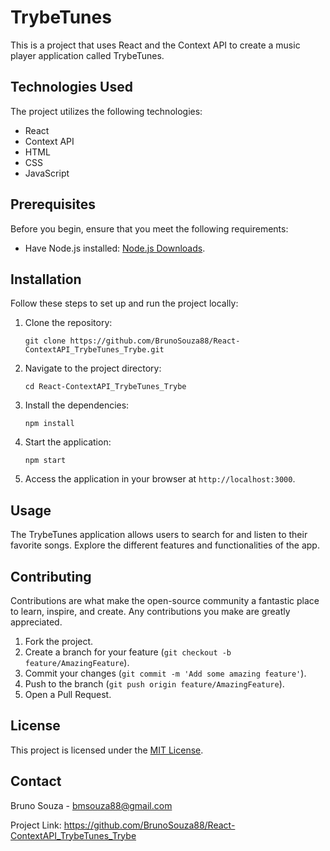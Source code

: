 <h1>TrybeTunes</h1>

<p>This is a project that uses React and the Context API to create a music player application called TrybeTunes.</p>

<h2>Technologies Used</h2>

<p>The project utilizes the following technologies:</p>

<ul>
  <li>React</li>
  <li>Context API</li>
  <li>HTML</li>
  <li>CSS</li>
  <li>JavaScript</li>
</ul>

<h2>Prerequisites</h2>

<p>Before you begin, ensure that you meet the following requirements:</p>

<ul>
  <li>Have Node.js installed: <a href="https://nodejs.org/en/download/">Node.js Downloads</a>.</li>
</ul>

<h2>Installation</h2>

<p>Follow these steps to set up and run the project locally:</p>

<ol>
  <li>Clone the repository:</li>

  <pre><code>git clone https://github.com/BrunoSouza88/React-ContextAPI_TrybeTunes_Trybe.git</code></pre>

  <li>Navigate to the project directory:</li>

  <pre><code>cd React-ContextAPI_TrybeTunes_Trybe</code></pre>

  <li>Install the dependencies:</li>

  <pre><code>npm install</code></pre>

  <li>Start the application:</li>

  <pre><code>npm start</code></pre>

  <li>Access the application in your browser at <code>http://localhost:3000</code>.</li>
</ol>

<h2>Usage</h2>

<p>The TrybeTunes application allows users to search for and listen to their favorite songs. Explore the different features and functionalities of the app.</p>

<h2>Contributing</h2>

<p>Contributions are what make the open-source community a fantastic place to learn, inspire, and create. Any contributions you make are greatly appreciated.</p>

<ol>
  <li>Fork the project.</li>
  <li>Create a branch for your feature (<code>git checkout -b feature/AmazingFeature</code>).</li>
  <li>Commit your changes (<code>git commit -m 'Add some amazing feature'</code>).</li>
  <li>Push to the branch (<code>git push origin feature/AmazingFeature</code>).</li>
  <li>Open a Pull Request.</li>
</ol>

<h2>License</h2>

<p>This project is licensed under the <a href="LICENSE">MIT License</a>.</p>

<h2>Contact</h2>

<p>Bruno Souza - <a href="mailto:bmsouza88@gmail.com">bmsouza88@gmail.com</a></p>

<p>Project Link: <a href="https://github.com/BrunoSouza88/React-ContextAPI_TrybeTunes_Trybe">https://github.com/BrunoSouza88/React-ContextAPI_TrybeTunes_Trybe</a></p>

